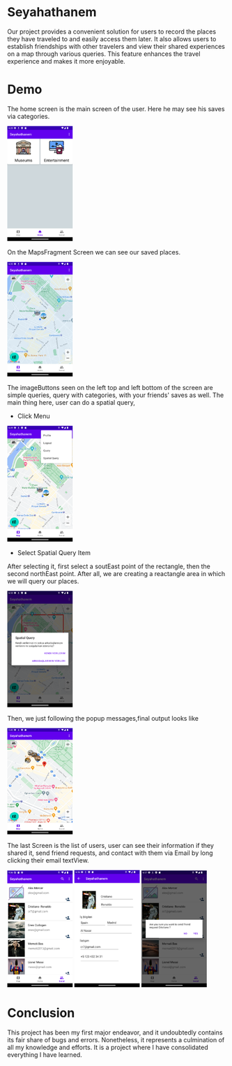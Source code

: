 # Seyahathanem

Our project provides a convenient solution for users to record the places they have traveled to and easily access them later. 
It also allows users to establish friendships with other travelers and view their shared experiences on a map through various queries.
This feature enhances the travel experience and makes it more enjoyable.

# Demo

The home screen is the main screen of the user. Here he may see his saves via categories.

  <img src = "Pics/1.png" width = "150">

On the MapsFragment Screen we can see our saved places.

  <img src = "Pics/Resim2.png" width = "150">

The imageButtons seen on the left top and left bottom of the screen are simple queries, query with categories, with your friends' saves as well.
The main thing here, user can do a spatial query, 
- Click Menu

 <img src = "Pics/Resim8.png" width = "150">

- Select Spatial Query Item

After selecting it, first select a soutEast point of the rectangle, then the second northEast point. After all, we are creating a reactangle area
in which we will query our places.

<img src = "Pics/Resim9.png" width = "150">

Then, we just following the popup messages,final output looks like

<img src = "Pics/Resim7.png" width = "150">


The last Screen is the list of users, user can see their information if they shared it, send friend requests, and contact with them via Email
by long clicking their email textView.

<img src = "Pics/Resim11.png" width = "150">  <img src = "Pics/Resim12.png" width = "150"> <img src = "Pics/Resim13.png" width = "150">


# Conclusion
This project has been my first major endeavor, and it undoubtedly contains its fair share of bugs and errors.
Nonetheless, it represents a culmination of all my knowledge and efforts.
It is a project where I have consolidated everything I have learned.
